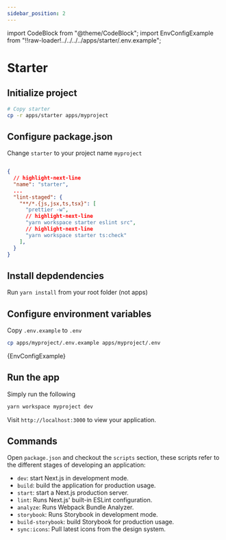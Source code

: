```yaml
---
sidebar_position: 2
---
```


import CodeBlock from "@theme/CodeBlock";
import EnvConfigExample from "!!raw-loader!../../../../apps/starter/.env.example";


# Starter

## Initialize project

```bash
# Copy starter
cp -r apps/starter apps/myproject
```
## Configure package.json

Change `starter` to your project name `myproject`

```json title="apps/myproject/package.json"

{
  // highlight-next-line
  "name": "starter",
  ...
  "lint-staged": {
    "**/*.{js,jsx,ts,tsx}": [
      "prettier -w",
      // highlight-next-line
      "yarn workspace starter eslint src",
      // highlight-next-line
      "yarn workspace starter ts:check"
    ],
  }
}
```

## Install depdendencies

Run `yarn install` from your root folder (not apps)

## Configure environment variables

Copy `.env.example` to `.env`
```bash
cp apps/myproject/.env.example apps/myproject/.env 
```

<CodeBlock language="bash" title="apps/myproject/.env">
{EnvConfigExample}
</CodeBlock>

## Run the app

Simply run the following
```bash
yarn workspace myproject dev
```

Visit `http://localhost:3000` to view your application.


## Commands
Open `package.json` and checkout the `scripts` section, these scripts refer to the different stages of developing an application:

- `dev`: start Next.js in development mode.
- `build`: build the application for production usage.
- `start`: start a Next.js production server.
- `lint`: Runs Next.js' built-in ESLint configuration.
- `analyze`: Runs Webpack Bundle Analyzer.
- `storybook`: Runs Storybook in development mode.
- `build-storybook`: build Storybook for production usage.
- `sync:icons`: Pull latest icons from the design system.

